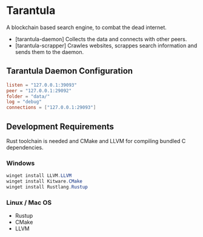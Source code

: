 # Tarantula

A blockchain based search engine, to combat the dead internet.

+ [tarantula-daemon] Collects the data and connects with other peers.
+ [tarantula-scrapper] Crawles websites, scrappes search information and sends them to the daemon.

## Tarantula Daemon Configuration

```toml
listen = "127.0.0.1:39093"
peer = "127.0.0.1:29092"
folder = "data/"
log = "debug"
connections = ["127.0.0.1:29093"]
```

## Development Requirements

Rust toolchain is needed and CMake and LLVM for compiling bundled C dependencies.

### Windows

```powershell
winget install LLVM.LLVM
winget install Kitware.CMake
winget install Rustlang.Rustup
```

### Linux / Mac OS

+ Rustup
+ CMake
+ LLVM
